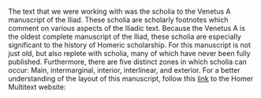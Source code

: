 The text that we were working with was the scholia to the Venetus A manuscript of the Iliad. These scholia are scholarly footnotes which comment on various aspects of the Iliadic text. Because the Venetus A is the oldest complete manuscript of the Iliad, these scholia are especially significant to the history of Homeric scholarship. For this manuscript is not just old, but also replete with scholia, many of which have never been fully published. Furthermore, there are five distinct zones in which scholia can occur: Main, intermarginal, interior, interlinear, and exterior. For a better understanding of the layout of this manuscript, follow this [link](http://www.homermultitext.org/hmt-digital/indices?urn=urn%3Acite%3Ahmt%3Avaimg.VA012RN-0013) to the Homer Multitext website:

